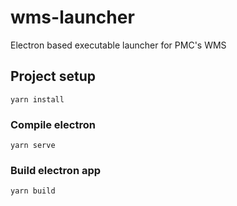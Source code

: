 # wms-launcher
Electron based executable launcher for PMC's WMS

## Project setup
```
yarn install 
```

### Compile electron
```
yarn serve
```

### Build electron app
```
yarn build
```

